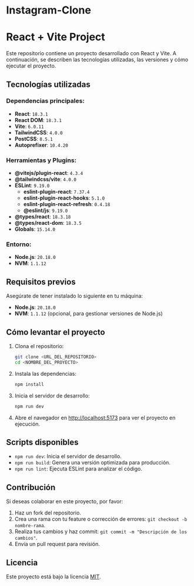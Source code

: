 # Instagram-Clone

# React + Vite Project

Este repositorio contiene un proyecto desarrollado con React y Vite. A continuación, se describen las tecnologías utilizadas, las versiones y cómo ejecutar el proyecto.

## Tecnologías utilizadas

### Dependencias principales:

- **React**: `18.3.1`
- **React DOM**: `18.3.1`
- **Vite**: `6.0.11`
- **TailwindCSS**: `4.0.0`
- **PostCSS**: `8.5.1`
- **Autoprefixer**: `10.4.20`

### Herramientas y Plugins:

- **@vitejs/plugin-react**: `4.3.4`
- **@tailwindcss/vite**: `4.0.0`
- **ESLint**: `9.19.0`
  - **eslint-plugin-react**: `7.37.4`
  - **eslint-plugin-react-hooks**: `5.1.0`
  - **eslint-plugin-react-refresh**: `0.4.18`
  - **@eslint/js**: `9.19.0`
- **@types/react**: `18.3.18`
- **@types/react-dom**: `18.3.5`
- **Globals**: `15.14.0`

### Entorno:

- **Node.js**: `20.18.0`
- **NVM**: `1.1.12`

## Requisitos previos

Asegúrate de tener instalado lo siguiente en tu máquina:

- **Node.js**: `20.18.0`
- **NVM**: `1.1.12` (opcional, para gestionar versiones de Node.js)

## Cómo levantar el proyecto

1. Clona el repositorio:

   ```bash
   git clone <URL_DEL_REPOSITORIO>
   cd <NOMBRE_DEL_PROYECTO>
   ```

2. Instala las dependencias:

   ```bash
   npm install
   ```

3. Inicia el servidor de desarrollo:

   ```bash
   npm run dev
   ```

4. Abre el navegador en [http://localhost:5173](http://localhost:5173) para ver el proyecto en ejecución.

## Scripts disponibles

- `npm run dev`: Inicia el servidor de desarrollo.
- `npm run build`: Genera una versión optimizada para producción.
- `npm run lint`: Ejecuta ESLint para analizar el código.

## Contribución

Si deseas colaborar en este proyecto, por favor:

1. Haz un fork del repositorio.
2. Crea una rama con tu feature o corrección de errores: `git checkout -b nombre-rama`.
3. Realiza tus cambios y haz commit: `git commit -m "Descripción de los cambios"`.
4. Envía un pull request para revisión.

## Licencia

Este proyecto está bajo la licencia [MIT](LICENSE).


